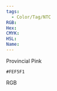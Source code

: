 ```yaml
---
tags:
  - Color/Tag/NTC
RGB:
Hex:
CMYK:
HSL:
Name:
---
```

Provincial Pink
```palette
#FEF5F1
```
RGB
